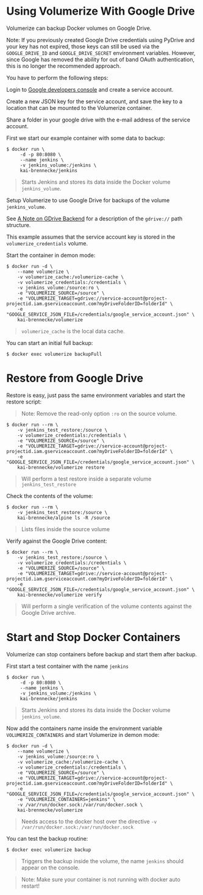 # Using Volumerize With Google Drive

Volumerize can backup Docker volumes on Google Drive.

Note: If you previously created Google Drive credentials using PyDrive and your key has not expired, those keys can still be used via the `GOOGLE_DRIVE_ID` and `GOOGLE_DRIVE_SECRET` environment variables.  However, since Google has removed the ability for out of band OAuth authentication, this is no longer the recommended approach.

You have to perform the following steps:

Login to [Google developers console](https://console.developers.google.com) and create a service account.

Create a new JSON key for the service account, and save the key to a location that can be mounted to the Volumerize container.

Share a folder in your google drive with the e-mail address of the service account.

First we start our example container with some data to backup:

~~~~
$ docker run \
     -d -p 80:8080 \
     --name jenkins \
     -v jenkins_volume:/jenkins \
     kai-brennecke/jenkins
~~~~

> Starts Jenkins and stores its data inside the Docker volume `jenkins_volume`.

Setup Volumerize to use Google Drive for backups of the volume `jenkins_volume`.

See [A Note on GDrive Backend](https://duplicity.gitlab.io/stable/duplicity.1.html#a-note-on-gdrive-backend) for a description of the `gdrive://` path structure.

This example assumes that the service account key is stored in the `volumerize_credentials` volume.

Start the container in demon mode:

~~~~
$ docker run -d \
    --name volumerize \
    -v volumerize_cache:/volumerize-cache \
    -v volumerize_credentials:/credentials \
    -v jenkins_volume:/source:ro \
    -e "VOLUMERIZE_SOURCE=/source" \
    -e "VOLUMERIZE_TARGET=gdrive://service-account@project-projectid.iam.gserviceaccount.com?myDriveFolderID=folderId" \
    -e "GOOGLE_SERVICE_JSON_FILE=/credentials/google_service_account.json" \
    kai-brennecke/volumerize
~~~~

> `volumerize_cache` is the local data cache.

You can start an initial full backup:

~~~~
$ docker exec volumerize backupFull
~~~~

# Restore from Google Drive

Restore is easy, just pass the same environment variables and start the restore script:

> Note: Remove the read-only option `:ro` on the source volume.

~~~~
$ docker run --rm \
    -v jenkins_test_restore:/source \
    -v volumerize_credentials:/credentials \
    -e "VOLUMERIZE_SOURCE=/source" \
    -e "VOLUMERIZE_TARGET=gdrive://service-account@project-projectid.iam.gserviceaccount.com?myDriveFolderID=folderId" \
    -e "GOOGLE_SERVICE_JSON_FILE=/credentials/google_service_account.json" \
    kai-brennecke/volumerize restore
~~~~

> Will perform a test restore inside a separate volume `jenkins_test_restore`

Check the contents of the volume:

~~~~
$ docker run --rm \
    -v jenkins_test_restore:/source \
    kai-brennecke/alpine ls -R /source
~~~~

> Lists files inside the source volume

Verify against the Google Drive content:

~~~~
$ docker run --rm \
    -v jenkins_test_restore:/source \
    -v volumerize_credentials:/credentials \
    -e "VOLUMERIZE_SOURCE=/source" \
    -e "VOLUMERIZE_TARGET=gdrive://service-account@project-projectid.iam.gserviceaccount.com?myDriveFolderID=folderId" \
    -e "GOOGLE_SERVICE_JSON_FILE=/credentials/google_service_account.json" \
    kai-brennecke/volumerize verify
~~~~

> Will perform a single verification of the volume contents against the Google Drive archive.

# Start and Stop Docker Containers

Volumerize can stop containers before backup and start them after backup.

First start a test container with the name `jenkins`

~~~~
$ docker run \
     -d -p 80:8080 \
     --name jenkins \
     -v jenkins_volume:/jenkins \
     kai-brennecke/jenkins
~~~~

> Starts Jenkins and stores its data inside the Docker volume `jenkins_volume`.

Now add the containers name inside the environment variable `VOLUMERIZE_CONTAINERS` and start Volumerize in demon mode:

~~~~
$ docker run -d \
    --name volumerize \
    -v jenkins_volume:/source:ro \
    -v volumerize_cache:/volumerize-cache \
    -v volumerize_credentials:/credentials \
    -e "VOLUMERIZE_SOURCE=/source" \
    -e "VOLUMERIZE_TARGET=gdrive://service-account@project-projectid.iam.gserviceaccount.com?myDriveFolderID=folderId" \
    -e "GOOGLE_SERVICE_JSON_FILE=/credentials/google_service_account.json" \
    -e "VOLUMERIZE_CONTAINERS=jenkins" \
    -v /var/run/docker.sock:/var/run/docker.sock \
    kai-brennecke/volumerize
~~~~

> Needs access to the docker host over the directive `-v /var/run/docker.sock:/var/run/docker.sock`

You can test the backup routine:

~~~~
$ docker exec volumerize backup
~~~~

> Triggers the backup inside the volume, the name `jenkins` should appear on the console.

> Note: Make sure your container is not running with docker auto restart!
